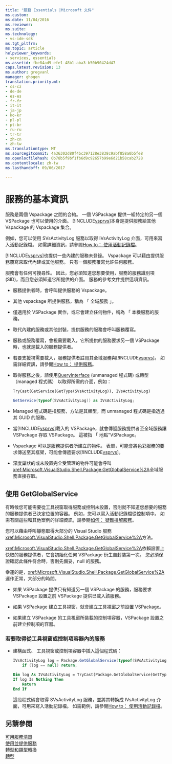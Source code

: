 ```yaml
---
title: "服務 Essentials |Microsoft 文件"
ms.custom: 
ms.date: 11/04/2016
ms.reviewer: 
ms.suite: 
ms.technology:
- vs-ide-sdk
ms.tgt_pltfrm: 
ms.topic: article
helpviewer_keywords:
- services, essentials
ms.assetid: fbe84ad9-efe1-48b1-aba3-b50b90424d47
caps.latest.revision: 13
ms.author: gregvanl
manager: ghogen
translation.priority.mt:
- cs-cz
- de-de
- es-es
- fr-fr
- it-it
- ja-jp
- ko-kr
- pl-pl
- pt-br
- ru-ru
- tr-tr
- zh-cn
- zh-tw
ms.translationtype: MT
ms.sourcegitcommit: 4a36302d80f4bc397128e3838c9abf858a0b5fe8
ms.openlocfilehash: 0b78b5f9bf1fb6d9c92657b99e6d21b58cab2728
ms.contentlocale: zh-tw
ms.lasthandoff: 09/06/2017

---
```

# <a name="service-essentials"></a>服務的基本資訊
服務是兩個 Vspackage 之間的合約。 一個 VSPackage 提供一組特定的另一個 VSPackage 也可以使用的介面。 [!INCLUDE[vsprvs](../../code-quality/includes/vsprvs_md.md)]本身是提供服務給其他 Vspackage 的 Vspackage 集合。  
  
 例如，您可以使用 SVsActivityLog 服務以取得 IVsActivityLog 介面，可用來寫入活動記錄檔。 如需詳細資訊，請參閱[How to： 使用活動記錄檔](../../extensibility/how-to-use-the-activity-log.md)。  
  
 [!INCLUDE[vsprvs](../../code-quality/includes/vsprvs_md.md)]也提供一些內建的服務未登錄。 Vspackage 可以藉由提供服務覆寫來取代內建或其他服務。 只有一個服務覆寫允許任何服務。  
  
 服務會有任何可搜尋性。 因此，您必須知道您想要使用，服務的服務識別項 (SID)，而且您必須知道它所提供的介面。 服務的參考文件提供這項資訊。  
  
-   服務提供者時，會呼叫提供服務的 Vspackage。  
  
-   其他 vspackage 所提供服務，稱為 「 全域服務 」。  
  
-   僅適用於 VSPackage 實作，或它會建立任何物件，稱為 「 本機服務的服務。  
  
-   取代內建的服務或其他封裝，提供服務的服務會呼叫服務覆寫。  
  
-   服務或服務覆寫，會視需要載入，它所提供的服務要求另一個 VSPackage 時，也就是載入的服務提供者。  
  
-   若要支援視需要載入，服務提供者註冊其全域服務與[!INCLUDE[vsprvs](../../code-quality/includes/vsprvs_md.md)]。 如需詳細資訊，請參閱[How to： 提供服務](../../extensibility/how-to-provide-a-service.md)。  
  
-   取得服務之後，請使用[QueryInterface](/cpp/atl/queryinterface) (unmanaged 程式碼) 或轉型 （managed 程式碼） 以取得所需的介面，例如：  
  
    ```vb  
    TryCast(GetService(GetType(SVsActivityLog)), IVsActivityLog)  
    ```  
  
    ```csharp  
    GetService(typeof(SVsActivityLog)) as IVsActivityLog;  
    ```  
  
-   Managed 程式碼是指服務，方法是其類型，而 unmanaged 程式碼是指透過其 GUID 的服務。  
  
-   當[!INCLUDE[vsprvs](../../code-quality/includes/vsprvs_md.md)]載入的 VSPackage，就會傳遞服務提供者至全域服務讓 VSPackage 存取 VSPackage。 這被指 「 地點"VSPackage。  
  
-   Vspackage 可以是服務提供者所建立的物件。 表單，可能會將色彩服務的要求傳送至其框架，可能會傳遞要求[!INCLUDE[vsprvs](../../code-quality/includes/vsprvs_md.md)]。  
  
-   深度巢狀的或未設置完全受管理的物件可能會呼叫<xref:Microsoft.VisualStudio.Shell.Package.GetGlobalService%2A>全域服務直接存取。   
  
<a name="how-to-use-getglobalservice"></a>  
  
## <a name="use-getglobalservice"></a>使用 GetGlobalService  
  
有時候您可能需要從工具視窗取得服務或控制未設置，否則就不知道您想要的服務的服務提供者已決定位置的容器。 例如，您可以寫入活動記錄檔從控制項中。 如需有關這些和其他案例的詳細資訊，請參閱[如何： 疑難排解服務](../../extensibility/how-to-troubleshoot-services.md)。  
  
您可以藉由呼叫靜態取得大部分的 Visual Studio 服務<xref:Microsoft.VisualStudio.Shell.Package.GetGlobalService%2A>方法。  
  
<xref:Microsoft.VisualStudio.Shell.Package.GetGlobalService%2A>依賴設置上快取的服務提供者，它會初始化任何 VSPackage 衍生自封裝第一次。 您必須保證確認此條件符合時，否則先備妥，null 的服務。  
  
幸運的是，<xref:Microsoft.VisualStudio.Shell.Package.GetGlobalService%2A>運作正常，大部分的時間。  
  
-   如果 VSPackage 提供只有知道另一個 VSPackage 的服務，服務要求 VSPackage 設置之前 VSPackage 提供已載入該服務。  
  
-   如果 VSPackage 建立工具視窗，就會建立工具視窗之前設置 VSPackage。  
  
-   如果建立 VSPackage 的工具視窗所裝載的控制項容器，VSPackage 設置之前建立控制項的容器。  
  
### <a name="to-get-a-service-from-within-a-tool-window-or-control-container"></a>若要取得從工具視窗或控制項容器內的服務  
  
-   建構函式、 工具視窗或控制項容器中插入這個程式碼：  
  
    ```csharp  
    IVsActivityLog log = Package.GetGlobalService(typeof(SVsActivityLog)) as IVsActivityLog;
        if (log == null) return;
    ```  
    ```vb  
    Dim log As IVsActivityLog = TryCast(Package.GetGlobalService(GetType(SVsActivityLog)), IVsActivityLog)
    If log Is Nothing Then
        Return
    End If
    ```  
    
    這段程式碼會取得 SVsActivityLog 服務，並將其轉換成 IVsActivityLog 介面，可用來寫入活動記錄檔。 如需範例，請參閱[How to： 使用活動記錄檔](../../extensibility/how-to-use-the-activity-log.md)。  
  
## <a name="see-also"></a>另請參閱  
 [可用服務清單](../../extensibility/internals/list-of-available-services.md)   
 [使用並提供服務](../../extensibility/using-and-providing-services.md)   
 [轉型和類型轉換](/dotnet/csharp/programming-guide/types/casting-and-type-conversions)   
 [轉型](/cpp/cpp/casting)
